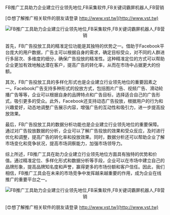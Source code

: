 FB推广工具助力企业建立行业领先地位,FB采集软件,FB关键词霸屏机器人,FB营销

[😍想了解推广相关软件的朋友请登录 http://www.vst.tw](http://www.vst.tw)

 <center><img src="https://vst.tw/MP4/tuiguang/png/0.png" alt="FB推广工具助力企业建立行业领先地位,FB采集软件,FB关键词霸屏机器人,FB营销"></center>

首先，FB广告投放工具的精准定位功能是其独特的优势之一。借助于Facebook平台庞大的用户数据，广告主可以根据自身的需求，确定目标受众，对不同的人群进行多层次、多维度的细分，确保广告投放的精准性。这种精准定位的方式可以帮助企业更加有效地触达潜在客户，提高广告的转化率，从而在市场中占据更大的份额。

其次，FB广告投放工具的多样化形式也是企业建立行业领先地位的重要因素之一。Facebook广告支持多种形式的投放方式，包括图片广告、视频广告、滑动轮播广告等等，企业可以根据自身的品牌特点和广告目标，选择适合自己的广告形式，吸引更多的受众。此外，Facebook还支持动态广告投放，根据用户的行为和兴趣爱好，动态地调整广告展示内容，增强广告的互动性和吸引力，进一步提高投放效果。

最后，FB广告投放工具的数据分析功能也是企业建立行业领先地位的重要保障。通过对广告投放数据的分析，企业可以了解广告投放的效果和受众反应，及时进行优化和调整，提高广告的转化率和投放效果。同时，数据分析还可以帮助企业了解市场变化和竞争状况，提高市场洞察能力，加强市场领导力。

综上所述，FB推广工具在助力企业建立行业领先地位方面具有独特的优势和价值。通过精准定位、多样化形式和数据分析等手段，企业可以在市场中建立自己的品牌形象，提高品牌知名度和声誉，赢得更多的市场份额和客户信任。因此，我们相信，FB推广工具会在未来的市场竞争中发挥越来越重要的作用，成为企业在线推广的重要平台之一。

 <center><img src="https://vst.tw/MP4/tuiguang/png/6.png" alt="FB推广工具助力企业建立行业领先地位,FB采集软件,FB关键词霸屏机器人,FB营销"></center>

[😍想了解推广相关软件的朋友请登录 http://www.vst.tw](http://www.vst.tw)



